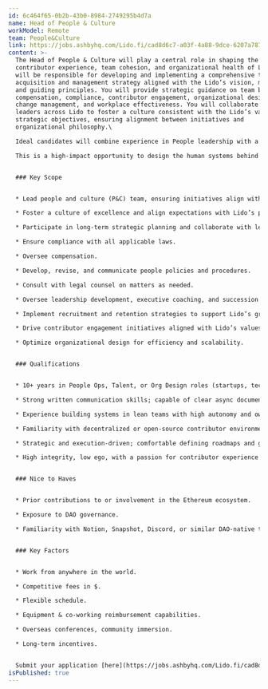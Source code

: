 ```yaml
---
id: 6c464f65-0b2b-43b0-8984-2749295b4d7a
name: Head of People & Culture
workModel: Remote
team: People&Culture
link: https://jobs.ashbyhq.com/Lido.fi/cad8d6c7-a03f-4a88-9dce-6207a787b88c/application
content: >-
  The Head of People & Culture will play a central role in shaping the
  contributor experience, team cohesion, and organizational health of Lido. You
  will be responsible for developing and implementing a comprehensive talent
  acquisition and management strategy aligned with the Lido’s vision, mission,
  and guiding principles. You will provide strategic guidance on team building,
  compensation, compliance, contributor engagement, organizational design,
  change management, and workplace effectiveness. You will collaborate with
  leaders across Lido to foster a culture consistent with the Lido’s values and
  strategic objectives, ensuring alignment between initiatives and
  organizational philosophy.\

  Ideal candidates will combine experience in People leadership with a hands-on approach to building async and transparent systems in fast-moving environments.\

  This is a high-impact opportunity to design the human systems behind one of Ethereum’s most important pieces of infrastructure.


  ### Key Scope


  * Lead people and culture (P&C) team, ensuring initiatives align with Lido’s mission, vision, and culture.

  * Foster a culture of excellence and align expectations with Lido’s principles.

  * Participate in long-term strategic planning and collaborate with leadership.

  * Ensure compliance with all applicable laws.

  * Oversee compensation.

  * Develop, revise, and communicate people policies and procedures.

  * Consult with legal counsel on matters as needed.

  * Oversee leadership development, executive coaching, and succession planning.

  * Implement recruitment and retention strategies to support Lido’s growth.

  * Drive contributor engagement initiatives aligned with Lido’s values.

  * Optimize organizational design for efficiency and scalability.


  ### Qualifications


  * 10+ years in People Ops, Talent, or Org Design roles (startups, tech, or crypto-native contexts ideal).

  * Strong written communication skills; capable of clear async documentation and contributor guidance.

  * Experience building systems in lean teams with high autonomy and ownership expectations.

  * Familiarity with decentralized or open-source contributor environments.

  * Strategic and execution-driven; comfortable defining roadmaps and getting into the details.

  * High integrity, low ego, with a passion for contributor experience and mission-driven work.


  ### Nice to Haves


  * Prior contributions to or involvement in the Ethereum ecosystem.

  * Exposure to DAO governance.

  * Familiarity with Notion, Snapshot, Discord, or similar DAO-native tools.


  ### Key Factors


  * Work from anywhere in the world.

  * Competitive fees in $.

  * Flexible schedule.

  * Equipment & co-working reimbursement capabilities.

  * Overseas conferences, community immersion.

  * Long-term incentives.


  Submit your application [here](https://jobs.ashbyhq.com/Lido.fi/cad8d6c7-a03f-4a88-9dce-6207a787b88c/application)
isPublished: true
---
```


